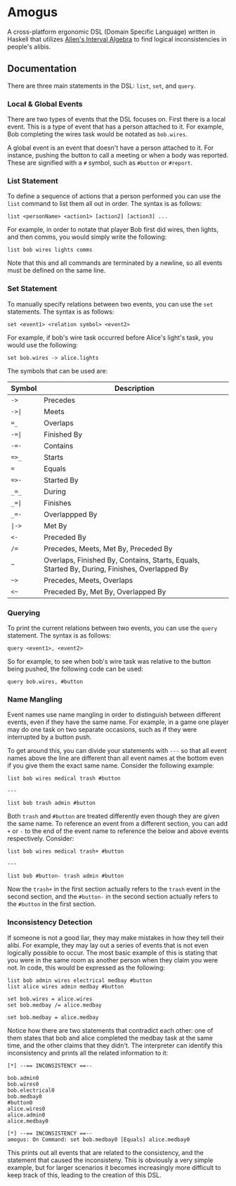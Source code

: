 # Amogus

A cross-platform ergonomic DSL (Domain Specific Language) written in Haskell that utilizes 
[Allen's Interval Algebra](https://github.com/Archaversine/allen) to find 
logical inconsistencies in people's alibis. 

## Documentation

There are three main statements in the DSL: `list`, `set`, and `query`.

### Local & Global Events

There are two types of events that the DSL focuses on. First there is a local 
event. This is a type of event that has a person attached to it. For example, 
Bob completing the wires task would be notated as `bob.wires`.

A global event is an event that doesn't have a person attached to it. For instance, 
pushing the button to call a meeting or when a body was reported. These are 
signified with a `#` symbol, such as `#button` or `#report`.

### List Statement

To define a sequence of actions that a person performed you can use the `list`
command to list them all out in order. The syntax is as follows:

```
list <personName> <action1> [action2] [action3] ... 
```

For example, in order to notate that player Bob first did wires, then lights, 
and then comms, you would simply write the following:

```
list bob wires lights comms
```

Note that this and all commands are terminated by a newline, so all events must 
be defined on the same line.

### Set Statement

To manually specify relations between two events, you can use the `set` statements.
The syntax is as follows:

```
set <event1> <relation symbol> <event2>
```

For example, if bob's wire task occurred before Alice's light's task, you would 
use the following:

```
set bob.wires -> alice.lights
```

The symbols that can be used are:

| Symbol | Description |
| --- | --- |
| `-> `| Precedes |
| `->\|`| Meets |
| `=_ `| Overlaps |
| `-=\|`| Finished By |
| `-=-`| Contains |
| `=>_`| Starts |
| `=`  | Equals |
| `=>-`| Started By |
| `_=_`| During |
| `_=\|`| Finishes |
| `_=-`| Overlappped By |
| `\|->`| Met By |
| `<-` | Preceded By |
| `/=` | Precedes, Meets, Met By, Preceded By |
| `~`  | Overlaps, Finished By, Contains, Starts, Equals, Started By, During, Finishes, Overlapped By |
| `~>` | Precedes, Meets, Overlaps |
| `<~` | Preceded By, Met By, Overlapped By |

### Querying

To print the current relations between two events, you can use the `query` statement.
The syntax is as follows:

```
query <event1>, <event2>
```

So for example, to see when bob's wire task was relative to the button being
pushed, the following code can be used:

```
query bob.wires, #button
```

### Name Mangling

Event names use name mangling in order to distinguish between different events, 
even if they have the same name. For example, in a game one player may do one 
task on two separate occasions, such as if they were interrupted by a button push.

To get around this, you can divide your statements with `---` so that all event  
names above the line are different than all event names at the bottom even if you 
give them the exact same name. Consider the following example: 

```
list bob wires medical trash #button

---

list bob trash admin #button
```

Both `trash` and `#button` are treated differently even though they are given 
the same name. To reference an event from a different section, you can add `+` 
or `-` to the end of the event name to reference the below and above events 
respectively. Consider:

```
list bob wires medical trash+ #button

--- 

list bob #button- trash admin #button
```

Now the `trash+` in the first section actually refers to the `trash` event in 
the second section, and the `#button-` in the second section actually refers 
to the `#button` in the first section.

### Inconsistency Detection 

If someone is not a good liar, they may make mistakes in how they tell their alibi.
For example, they may lay out a series of events that is not even logically 
possible to occur. The most basic example of this is stating that you were in the same 
room as another person when they claim you were not. In code, this would be 
expressed as the following: 

```
list bob admin wires electrical medbay #button
list alice wires admin medbay #button

set bob.wires = alice.wires
set bob.medbay /= alice.medbay

set bob.medbay = alice.medbay
```

Notice how there are two statements that contradict each other: one of them 
states that bob and alice completed the medbay task at the same time, and the 
other claims that they didn't. The interpreter can identify this inconsistency 
and prints all the related information to it:

```
[*] --== INCONSISTENCY ==--

bob.admin0
bob.wires0
bob.electrical0
bob.medbay0
#button0
alice.wires0
alice.admin0
alice.medbay0

[*] --== INCONSISTENCY ==--
amogus: On Command: set bob.medbay0 [Equals] alice.medbay0
```

This prints out all events that are related to the consistency, and the 
statement that caused the inconsisteny. This is obviously a very simple example, 
but for larger scenarios it becomes increasingly more difficult to keep track 
of this, leading to the creation of this DSL.
